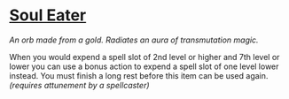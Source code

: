 # [Soul Eater](https://hollowknight.wiki/w/Soul_Eater)

*An orb made from a gold. Radiates an aura of transmutation magic.*

When you would expend a spell slot of 2nd level or higher and 7th level or lower you can use a bonus action to expend a spell slot of one level lower instead. You must finish a long rest before this item can be used again. *(requires attunement by a spellcaster)*

